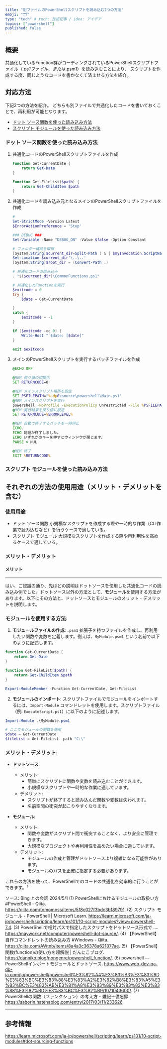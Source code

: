 ```yaml
---
title: "別ファイルのPowerShellスクリプトを読み込む2つの方法"
emoji: "🗂"
type: "tech" # tech: 技術記事 / idea: アイデア
topics: ["powershell"]
published: false
---
```

## 概要

共通化しているFunction群がコーディングされているPowerShellスクリプトファイル（*.ps1ファイル、または*.psm1）を読み込むことにより、
スクリプトを作成する度、同じようなコードを書かなくて済ませる方法を紹介。

## 対応方法

下記2つの方法を紹介。
どちらも別ファイルで共通化したコードを書いておくことで、再利用が可能となります。

- [ドット ソース関数を使った読み込み方法](#ドット-ソース関数を使った読み込み方法)
- [スクリプト モジュールを使った読み込み方法](#スクリプト-モジュールを使った読み込み方法)

### ドット ソース関数を使った読み込み方法

1. 共通化コードのPowerShellスクリプトファイルを作成

    ```powershell:CommonFunctions.ps1
    Function Get-CurrentDate {
        return Get-Date
    }

    Function Get-FileList($path) {
        return Get-ChildItem $path
    }
    ```

1. 共通化コードを読み込み元となるメインのPowerShellスクリプトファイルを作成

    ```powershell:Main.ps1
    # 
    Set-StrictMode -Version Latest
    $ErrorActionPreference = 'Stop'

    ### DEBUG ###
    Set-Variable -Name "DEBUG_ON" -Value $false -Option Constant

    # フォルダー構成を取得
    [System.String]$current_dir=Split-Path ( & { $myInvocation.ScriptName } ) -parent
    Set-Location $current_dir'\..\..'
    [System.String]$root_dir = (Convert-Path .)

    # 共通化コードの読み込み
    . "$($current_dir)\CommonFunctions.ps1"

    # 共通化したFunctionを実行
    $exitcode = 0
    try {
        $date = Get-CurrentDate

    }
    catch {
        $exitcode = -1
    }

    if ($exitcode -eq 0) {
        Write-Host "`$date: [$date]"
    }

    exit $exitcode
    ```

1. メインのPowerShellスクリプトを実行するバッチファイルを作成

    ```batch:ExecuteMain.bat
    @ECHO OFF

    @REM 戻り値の初期化
    SET RETURNCODE=0

    @REM メインスクリプト場所を設定
    SET PSFILEPATH="%~dp0\source\powershell\Main.ps1"
    @REM メインスクリプトを実行
    powershell -NoProfile -ExecutionPolicy Unrestricted -File %PSFILEPATH%
    @REM 実行結果を戻り値に設定
    SET RETURNCODE=%ERRORLEVEL%

    @REM 自動で終了するバッチを一時停止
    ECHO.
    ECHO 処理が終了しました。
    ECHO いずれかのキーを押すとウィンドウが閉じます。
    PAUSE > NUL

    @REM 終了
    EXIT %RETURNCODE%
    ```

### スクリプト モジュールを使った読み込み方法

## それぞれの方法の使用用途（メリット・デメリットを含む）

### 使用用途

- ドット ソース関数
    小規模なスクリプトを作成する際や一時的な作業（CLI作業で読み込むなど）を行うケースで適している。
- スクリプト モジュール
    大規模なスクリプトを作成する際や再利用性を高めるケースで適している。

### メリット・デメリット

#### メリット

-----

はい、ご認識の通り、先ほどの説明はドットソースを使用した共通化コードの読み込み例でした。ドットソース以外の方法として、**モジュール**を使用する方法があります。以下にその方法と、ドットソースとモジュールのメリット・デメリットを説明します。

### モジュールを使用する方法:
1. **モジュールファイルの作成**:
   `.psm1` 拡張子を持つファイルを作成し、再利用したい関数や変数を定義します。例えば、`MyModule.psm1` という名前で以下のように記述します。

```powershell
function Get-CurrentDate {
    return Get-Date
}

function Get-FileList($path) {
    return Get-ChildItem $path
}

Export-ModuleMember -Function Get-CurrentDate, Get-FileList
```

2. **モジュールのインポート**:
   スクリプトファイルでモジュールをインポートするには、`Import-Module` コマンドレットを使用します。スクリプトファイル（例: `ExecuteScript.ps1`）に以下のように記述します。

```powershell
Import-Module .\MyModule.psm1

# ここでモジュールの関数を使用
$date = Get-CurrentDate
$fileList = Get-FileList -path "C:\"
```

### メリット・デメリット:
- **ドットソース**:
  - メリット:
    - 簡単にスクリプトに関数や変数を読み込むことができます。
    - 小規模なスクリプトや一時的な作業に適しています。
  - デメリット:
    - スクリプトが終了すると読み込んだ関数や変数は失われます。
    - 名前空間の衝突が起こりやすくなります。

- **モジュール**:
  - メリット:
    - 関数や変数がスクリプト間で衝突することなく、より安全に管理できます。
    - 大規模なプロジェクトや再利用性を高めたい場合に適しています。
  - デメリット:
    - モジュールの作成と管理がドットソースより複雑になる可能性があります。
    - モジュールのパスを正確に指定する必要があります。

これらの方法を使って、PowerShellでのコードの共通化を効率的に行うことができます。⁵

ソース: Bing との会話 2024/5/1
(1) PowerShellにおけるモジュールの取扱い方 #PowerShell - Qiita. https://qiita.com/tomomoss/items/5f8c027f3bdc3b189791.
(2) スクリプト モジュール - PowerShell | Microsoft Learn. https://learn.microsoft.com/ja-jp/powershell/scripting/learn/ps101/10-script-modules?view=powershell-7.4.
(3) PowerShellで相対パスで指定したスクリプトをドットソース形式で .... https://maywork.net/computer/powershell-dot-source/.
(4) 【PowerShell】自作コマンドレットの読み込み方 #Windows - Qiita. https://qiita.com/AWtnb/items/8a4a3c36378a621377ae.
(5) 【PowerShell】関数(function)の使い方を超解説 | だんにこブログ. https://danniko.blog/nongenre/powershell_function/.
(6) powershell — PowerShellインポートモジュールとドットソース. https://www.web-dev-qa-db-ja.com/ja/powershell/powershell%E3%82%A4%E3%83%B3%E3%83%9D%E3%83%BC%E3%83%88%E3%83%A2%E3%82%B8%E3%83%A5%E3%83%BC%E3%83%AB%E3%81%A8%E3%83%89%E3%83%83%E3%83%88%E3%82%BD%E3%83%BC%E3%82%B9/1071043600/.
(7) PowerShellの関数（ファンクション）の考え方 - 雑記＋備忘録. https://saborin.hatenablog.com/entry/2017/03/11/233626.

-----

## 参考情報

https://learn.microsoft.com/ja-jp/powershell/scripting/learn/ps101/10-script-modules#dot-sourcing-functions
